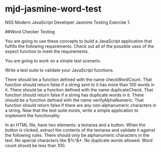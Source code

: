 # mjd-jasmine-word-test
 NSS Modern JavaScript Developer Jasmine Testing Exercise 1.

 ##Word Checker Testing

 You are going to use these concepts to build a JavaScript application that fulfills the following requirements. Check out all of the possible uses of the expect function to meet the requirements.

 You are going to work on a simple test scenario.

 Write a test suite to validate your JavaScript functions.

 There should be a function defined with the name checkWordCount.
 That function should return false if a string sent to it has more than 100 words in it.
 There should be a function defined with the name duplicateCheck.
 That function should return false if a string has duplicate words in it.
 There should be a function defined with the name verifyAlphaNumeric.
 That function should return false if there are any non-alphanumeric characters in a string.
 Now that the test suite exists, write a simple application to implement the functionality.

 In an HTML file, have two elements: a textarea and a button.
 When the button is clicked, extract the contents of the textarea and validate it against the following rules.
 There should only be alphanumeric characters in the text. No special characters like $%^&*.
 No duplicate words allowed.
 Word count should be less than 100.
